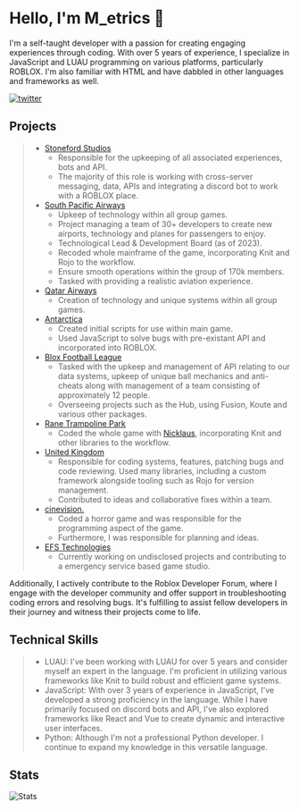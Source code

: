 # Hello, I'm M_etrics 👋

I'm a self-taught developer with a passion for creating engaging experiences through coding. With over 5 years of experience, I specialize in JavaScript and LUAU programming on various platforms, particularly ROBLOX. I'm also familiar with HTML and have dabbled in other languages and frameworks as well.

[![twitter](https://img.shields.io/badge/twitter-1DA1F2?style=for-the-badge&logo=twitter&logoColor=white)](https://twitter.com/m_etrics)


## Projects

> - [Stoneford Studios](mailto:stonefordstudios@gmail.com)
>   - Responsible for the upkeeping of all associated experiences, bots and API.
>   - The majority of this role is working with cross-server messaging, data, APIs and integrating a discord bot to work with a ROBLOX place.
> - [South Pacific Airways](https://discord.gg/southpacific)
>   - Upkeep of technology within all group games.
>   - Project managing a team of 30+ developers to create new airports, technology and planes for passengers to enjoy.
>   - Technological Lead & Development Board (as of 2023).
>   - Recoded whole mainframe of the game, incorporating Knit and Rojo to the workflow.
>   - Ensure smooth operations within the group of 170k members.
>   - Tasked with providing a realistic aviation experience.
> - [Qatar Airways](https://discord.gg/qataraw)
>   - Creation of technology and unique systems within all group games.
> - [Antarctica](https://discord.gg/aXWPXUUM9z)
>   - Created initial scripts for use within main game.
>   - Used JavaScript to solve bugs with pre-existant API and incorporated into ROBLOX.
> - [Blox Football League](mailto:stonefordstudios@gmail.com)
>   - Tasked with the upkeep and management of API relating to our data systems, upkeep of unique ball mechanics and anti-cheats along with management of a team consisting of approximately 12 people.
>   - Overseeing projects such as the Hub, using Fusion, Koute and various other packages.
> - [Rane Trampoline Park](https://www.roblox.com/groups/16192334/Rane-Trampoline-Park)
>   - Coded the whole game with [Nicklaus](https://github.com/Nicklaus-s), incorporating Knit and other libraries to the workflow.
> - [United Kingdom](https://www.roblox.com/groups/541807/UK-United-Kingdom#!/about)
>   - Responsible for coding systems, features, patching bugs and code reviewing. Used many libraries, including a custom framework alongside tooling such as Rojo for version management.
>   - Contributed to ideas and collaborative fixes within a team. 
> - [cinevision.](https://www.roblox.com/groups/15338355/cinevision#!/about)
>   - Coded a horror game and was responsible for the programming aspect of the game.
>   - Furthermore, I was responsible for planning and ideas.
> - [EFS Technologies](https://www.roblox.com/groups/11123044/EFS-Technology#!/about)
>   - Currently working on undisclosed projects and contributing to a emergency service based game studio.

Additionally, I actively contribute to the Roblox Developer Forum, where I engage with the developer community and offer support in troubleshooting coding errors and resolving bugs. It's fulfilling to assist fellow developers in their journey and witness their projects come to life.

## Technical Skills

> - LUAU: I've been working with LUAU for over 5 years and consider myself an expert in the language. I'm proficient in utilizing various frameworks like Knit to build robust and efficient game systems.
> - JavaScript: With over 3 years of experience in JavaScript, I've developed a strong proficiency in the language. While I have primarily focused on discord bots and API, I've also explored frameworks like React and Vue to create dynamic and interactive user interfaces.
> - Python: Although I'm not a professional Python developer. I continue to expand my knowledge in this versatile language.

## Stats
<img alt="Stats" src="https://github-readme-streak-stats.herokuapp.com/?user=metricsrbx&theme=dark&hide_border=false" />


